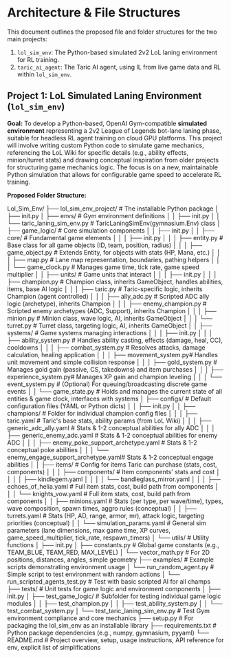 # Architecture & File Structures

This document outlines the proposed file and folder structures for the two main projects:
1.  `lol_sim_env`: The Python-based simulated 2v2 LoL laning environment for RL training.
2.  `taric_ai_agent`: The Taric AI agent, using IL from live game data and RL within `lol_sim_env`.

## Project 1: LoL Simulated Laning Environment (`lol_sim_env`)

**Goal:** To develop a Python-based, OpenAI Gym-compatible **simulated environment** representing a 2v2 League of Legends bot-lane laning phase, suitable for headless RL agent training on cloud GPU platforms. This project will involve writing custom Python code to simulate game mechanics, referencing the LoL Wiki for specific details (e.g., ability effects, minion/turret stats) and drawing conceptual inspiration from older projects for structuring game mechanics logic. The focus is on a new, maintainable Python simulation that allows for configurable game speed to accelerate RL training.

**Proposed Folder Structure:**

Lol_Sim_Env/
├── lol_sim_env_project/             # The installable Python package
│   ├── init.py
│   ├── envs/                # Gym environment definitions
│   │   ├── init.py
│   │   └── taric_laning_sim_env.py  # TaricLaningSimEnv(gymnasium.Env) class
│   ├── game_logic/          # Core simulation components
│   │   ├── init.py
│   │   ├── core/            # Fundamental game elements
│   │   │   ├── init.py
│   │   │   ├── entity.py        # Base class for all game objects (ID, team, position, radius)
│   │   │   ├── game_object.py   # Extends Entity, for objects with stats (HP, Mana, etc.)
│   │   │   ├── map.py           # Lane map representation, boundaries, pathing helpers
│   │   │   └── game_clock.py    # Manages game time, tick rate, game speed multiplier
│   │   ├── units/           # Game units that interact
│   │   │   ├── init.py
│   │   │   ├── champion.py      # Champion class, inherits GameObject, handles abilities, items, base AI logic
│   │   │   ├── taric.py         # Taric-specific logic, inherits Champion (agent controlled)
│   │   │   ├── ally_adc.py      # Scripted ADC ally logic (archetype), inherits Champion
│   │   │   ├── enemy_champion.py # Scripted enemy archetypes (ADC, Support), inherits Champion
│   │   │   ├── minion.py        # Minion class, wave logic, AI, inherits GameObject
│   │   │   └── turret.py        # Turret class, targeting logic, AI, inherits GameObject
│   │   ├── systems/         # Game systems managing interactions
│   │   │   ├── init.py
│   │   │   ├── ability_system.py # Handles ability casting, effects (damage, heal, CC), cooldowns
│   │   │   ├── combat_system.py # Resolves attacks, damage calculation, healing application
│   │   │   ├── movement_system.py# Handles unit movement and simple collision response
│   │   │   ├── gold_system.py     # Manages gold gain (passive, CS, takedowns) and item purchases
│   │   │   ├── experience_system.py# Manages XP gain and champion leveling
│   │   │   └── event_system.py    # (Optional) For queuing/broadcasting discrete game events
│   │   └── game_state.py    # Holds and manages the current state of all entities & game clock, interfaces with systems
│   ├── configs/             # Default configuration files (YAML or Python dicts)
│   │   ├── init.py
│   │   ├── champions/       # Folder for individual champion config files
│   │   │   ├── taric.yaml   # Taric's base stats, ability params (from LoL Wiki)
│   │   │   ├── generic_adc_ally.yaml # Stats & 1-2 conceptual abilities for ally ADC
│   │   │   ├── generic_enemy_adc.yaml  # Stats & 1-2 conceptual abilities for enemy ADC
│   │   │   ├── enemy_poke_support_archetype.yaml # Stats & 1-2 conceptual poke abilities
│   │   │   └── enemy_engage_support_archetype.yaml# Stats & 1-2 conceptual engage abilities
│   │   ├── items/           # Config for items Taric can purchase (stats, cost, components)
│   │   │   ├── components/      # Item components' stats and cost
│   │   │   │   ├── kindlegem.yaml
│   │   │   │   └── bandleglass_mirror.yaml
│   │   │   ├── echoes_of_helia.yaml # Full item stats, cost, build path from components
│   │   │   └── knights_vow.yaml     # Full item stats, cost, build path from components
│   │   ├── minions.yaml       # Stats (per type, per wave/time), types, wave composition, spawn times, aggro rules (conceptual)
│   │   ├── turrets.yaml       # Stats (HP, AD, range, armor, mr), attack logic, targeting priorities (conceptual)
│   │   └── simulation_params.yaml # General sim parameters (lane dimensions, max game time, XP curves, game_speed_multiplier, tick_rate, respawn_timers)
│   └── utils/               # Utility functions
│       ├── init.py
│       ├── constants.py     # Global game constants (e.g., TEAM_BLUE, TEAM_RED, MAX_LEVEL)
│       └── vector_math.py   # For 2D positions, distances, angles, simple geometry
├── examples/                # Example scripts demonstrating environment usage
│   └── run_random_agent.py  # Simple script to test environment with random actions
│   └── run_scripted_agents_test.py # Test with basic scripted AI for all champs
├── tests/                   # Unit tests for game logic and environment components
│   ├── init.py
│   ├── test_game_logic/     # Subfolder for testing individual game logic modules
│   │   ├── test_champion.py
│   │   ├── test_ability_system.py
│   │   └── test_combat_system.py
│   └── test_taric_laning_sim_env.py # Test Gym environment compliance and core mechanics
├── setup.py                 # For packaging the lol_sim_env as an installable library
├── requirements.txt         # Python package dependencies (e.g., numpy, gymnasium, pyyaml)
└── README.md                # Project overview, setup, usage instructions, API reference for env, explicit list of simplifications